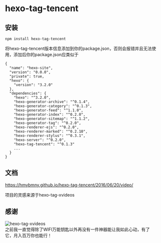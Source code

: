 # hexo-tag-tencent

## 安装
```
npm install hexo-tag-tencent 
```
将hexo-tag-tencent版本信息添加到你的package.json，否则会报错并且无法使用，添加后你的package.json应类似于
```
{
  "name": "hexo-site",
  "version": "0.0.0",
  "private": true,
  "hexo": {
    "version": "3.2.0"
  },
  "dependencies": {
    "hexo": "^3.2.0",
    "hexo-generator-archive": "^0.1.4",
    "hexo-generator-category": "^0.1.3",
    "hexo-generator-feed": "^1.1.0",
    "hexo-generator-index": "^0.2.0",
    "hexo-generator-sitemap": "^1.1.2",
    "hexo-generator-tag": "^0.2.0",
    "hexo-renderer-ejs": "^0.2.0",
    "hexo-renderer-marked": "^0.2.10",
    "hexo-renderer-stylus": "^0.3.1",
    "hexo-server": "^0.2.0",
    "hexo-tag-tencent": "^0.1.3"
    ...
  }
}
```

## 文档

https://hmybmny.github.io/hexo-tag-tencent/2016/06/20/video/

项目的灵感来源于hexo-tag-xvideos

## 感谢

![hexo-tag-xvideos](https://github.com/welksonramos/hexo-tag-xvideos)  
之前我一直觉得除了WIFI万能钥匙以外再没有一件神器能让我如此心动，有了它，月入百万你也能行！
